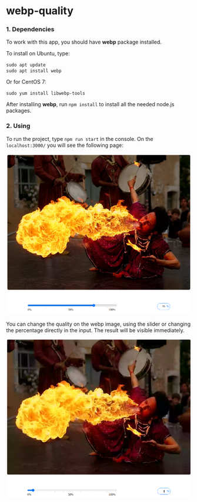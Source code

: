 # webp-quality

### 1. Dependencies

To work with this app, you should have **webp** package installed.

To install on Ubuntu, type:
```
sudo apt update
sudo apt install webp
```
Or for CentOS 7:
```
sudo yum install libwebp-tools
```
After installing **webp**, run `npm install` to install all the needed node.js packages.

### 2. Using
To run the project, type `npm run start` in the console. On the `localhost:3000/` you will see the following page: 

![Demo](./docs/assets/demo.png)

You can change the quality on the webp image, using the slider or changing the percentage directly in the input. The result will be visible immediately.

![Demo low quality](./docs/assets/low-quality.png)
